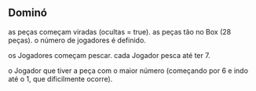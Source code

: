 ## Dominó 

as peças começam viradas (ocultas = true).
as peças tão no Box (28 peças).
o número de jogadores é definido.

os Jogadores começam pescar.
cada Jogador pesca até ter 7.

o Jogador que tiver a peça com o maior número (começando por 6 e indo até o 1, que dificilmente ocorre).
